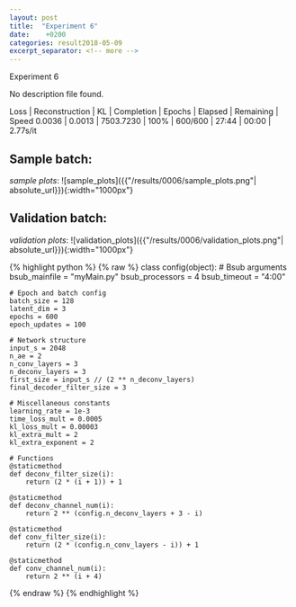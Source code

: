 ```yaml
---
layout: post
title:  "Experiment 6"
date:    +0200
categories: result2018-05-09
excerpt_separator: <!-- more -->
---
```

<!-- more -->

Experiment 6

No description file found.

Loss | Reconstruction | KL | Completion | Epochs | Elapsed | Remaining | Speed
0.0036 | 0.0013 | 7503.7230 | 100% | 600/600 | 27:44 | 00:00 | 2.77s/it

## **Sample batch**:
_sample plots_:
![sample_plots]({{"/results/0006/sample_plots.png"| absolute_url}}){:width="1000px"}


## **Validation batch**:
_validation plots_:
![validation_plots]({{"/results/0006/validation_plots.png"| absolute_url}}){:width="1000px"}



{% highlight python %}
{% raw %}
class config(object):
	# Bsub arguments
	bsub_mainfile = "myMain.py"
	bsub_processors = 4
	bsub_timeout = "4:00"

	# Epoch and batch config
	batch_size = 128 
	latent_dim = 3
	epochs = 600
	epoch_updates = 100

	# Network structure
	input_s = 2048
	n_ae = 2
	n_conv_layers = 3
	n_deconv_layers = 3
	first_size = input_s // (2 ** n_deconv_layers)
	final_decoder_filter_size = 3

	# Miscellaneous constants
	learning_rate = 1e-3
	time_loss_mult = 0.0005
	kl_loss_mult = 0.00003
	kl_extra_mult = 2
	kl_extra_exponent = 2

	# Functions
	@staticmethod
	def deconv_filter_size(i):
		return (2 * (i + 1)) + 1

	@staticmethod
	def deconv_channel_num(i):
		return 2 ** (config.n_deconv_layers + 3 - i)

	@staticmethod
	def conv_filter_size(i):
		return (2 * (config.n_conv_layers - i)) + 1

	@staticmethod
	def conv_channel_num(i):
		return 2 ** (i + 4)

{% endraw %}
{% endhighlight %}
